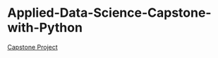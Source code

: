 # Applied-Data-Science-Capstone-with-Python
<a href = "https://nbviewer.jupyter.org/github/Andersen1997/Applied-Data-Science-Capstone-with-Python/blob/master/Applied-Data-Science-Capstone-with-Python.ipynb">Capstone Project</a>
